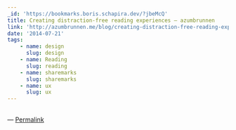 ```yaml
---
_id: 'https://bookmarks.boris.schapira.dev/?jbeMcQ'
title: Creating distraction-free reading experiences — azumbrunnen
link: 'http://azumbrunnen.me/blog/creating-distraction-free-reading-experiences/'
date: '2014-07-21'
tags:
    - name: design
      slug: design
    - name: Reading
      slug: reading
    - name: sharemarks
      slug: sharemarks
    - name: ux
      slug: ux
---
```


<br>&#8212;
<a href="https://bookmarks.boris.schapira.dev/?jbeMcQ" title="Permalink">Permalink</a>
